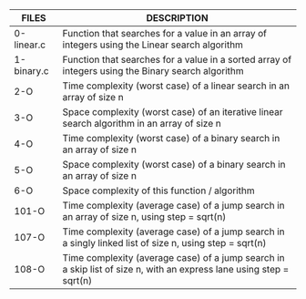 | FILES  | DESCRIPTION |
| ------------- | ------------- |
| 0-linear.c | Function that searches for a value in an array of integers using the Linear search algorithm |
| 1-binary.c | Function that searches for a value in a sorted array of integers using the Binary search algorithm |
| 2-O | Time complexity (worst case) of a linear search in an array of size n |
| 3-O | Space complexity (worst case) of an iterative linear search algorithm in an array of size n |
| 4-O | Time complexity (worst case) of a binary search in an array of size n |
| 5-O | Space complexity (worst case) of a binary search in an array of size n |
| 6-O | Space complexity of this function / algorithm |
| 101-O | Time complexity (average case) of a jump search in an array of size n, using step = sqrt(n) |
| 107-O | Time complexity (average case) of a jump search in a singly linked list of size n, using step = sqrt(n) |
| 108-O | Time complexity (average case) of a jump search in a skip list of size n, with an express lane using step = sqrt(n) |
